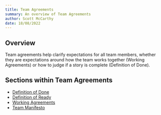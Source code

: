 ```yaml
---
title: Team Agreements
summary: An overview of Team Agreements
author: Scott McCarthy
date: 18/08/2022
---
```


## Overview

Team agreements help clarify expectations for all team members, whether they are expectations around how the team works together (Working Agreements) or how to judge if a story is complete (Definition of Done).

## Sections within Team Agreements

- [Definition of Done](team-agreements/definition-of-done.md)
- [Definition of Ready](team-agreements/definition-of-ready.md)
- [Working Agreements](team-agreements/working-agreements.md)
- [Team Manifesto](team-agreements/team-charter.md)
